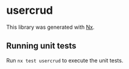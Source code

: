 # usercrud

This library was generated with [Nx](https://nx.dev).

## Running unit tests

Run `nx test usercrud` to execute the unit tests.
